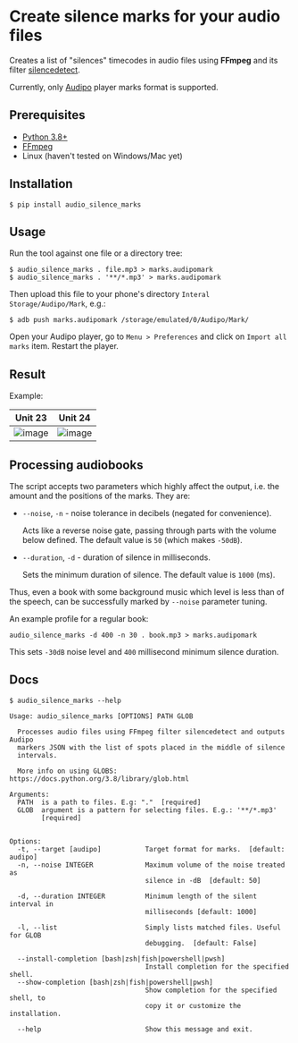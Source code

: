 # Create silence marks for your audio files

Creates a list of "silences" timecodes in audio files using **FFmpeg** and its filter 
[silencedetect](https://ffmpeg.org/ffmpeg-filters.html#silencedetect).

Currently, only [Audipo](https://play.google.com/store/apps/details?id=jp.ne.sakura.ccice.audipo&hl=en_US&gl=US)
player marks format is supported.

## Prerequisites

- [Python 3.8+](https://www.python.org/)
- [FFmpeg](https://ffmpeg.org/)
- Linux (haven't tested on Windows/Mac yet)

## Installation

```
$ pip install audio_silence_marks
```

## Usage

Run the tool against one file or a directory tree:

```
$ audio_silence_marks . file.mp3 > marks.audipomark
$ audio_silence_marks . '**/*.mp3' > marks.audipomark
```

Then upload this file to your phone's directory `Interal Storage/Audipo/Mark`, e.g.: 
```
$ adb push marks.audipomark /storage/emulated/0/Audipo/Mark/
```

Open your Audipo player, go to `Menu > Preferences` and click on `Import all marks` item.
Restart the player.

## Result

Example:

|                                                   Unit 23                                                    |                         Unit 24                                                                              |
|:------------------------------------------------------------------------------------------------------------:|:------------------------------------------------------------------------------------------------------------:|
| ![image](https://user-images.githubusercontent.com/114060/99715000-5cd86780-2ab7-11eb-8707-b7235bebebf3.png) | ![image](https://user-images.githubusercontent.com/114060/99714622-dc196b80-2ab6-11eb-977d-cd3d58ff1786.png) | 

## Processing audiobooks

The script accepts two parameters which highly affect the output, i.e. the amount and the positions of the marks.
They are: 

- `--noise`, `-n` - noise tolerance in decibels (negated for convenience).

  Acts like a reverse noise gate, passing through parts with the volume below defined. The default value is `50` (which makes `-50dB`).

- `--duration`, `-d` - duration of silence in milliseconds. 

  Sets the minimum duration of silence. The default value is `1000` (ms).

Thus, even a book with some background music which level is less than of the speech, can be successfully marked by `--noise` parameter tuning.

An example profile for a regular book:

```
audio_silence_marks -d 400 -n 30 . book.mp3 > marks.audipomark 
```

This sets `-30dB` noise level and `400` millisecond minimum silence duration.

## Docs

```
$ audio_silence_marks --help

Usage: audio_silence_marks [OPTIONS] PATH GLOB

  Processes audio files using FFmpeg filter silencedetect and outputs Audipo
  markers JSON with the list of spots placed in the middle of silence
  intervals.

  More info on using GLOBS: https://docs.python.org/3.8/library/glob.html

Arguments:
  PATH  is a path to files. E.g: "."  [required]
  GLOB  argument is a pattern for selecting files. E.g.: '**/*.mp3'
        [required]


Options:
  -t, --target [audipo]           Target format for marks.  [default: audipo]
  -n, --noise INTEGER             Maximum volume of the noise treated as
                                  silence in -dB  [default: 50]

  -d, --duration INTEGER          Minimum length of the silent interval in
                                  milliseconds [default: 1000]

  -l, --list                      Simply lists matched files. Useful for GLOB
                                  debugging.  [default: False]

  --install-completion [bash|zsh|fish|powershell|pwsh]
                                  Install completion for the specified shell.
  --show-completion [bash|zsh|fish|powershell|pwsh]
                                  Show completion for the specified shell, to
                                  copy it or customize the installation.

  --help                          Show this message and exit.
```
